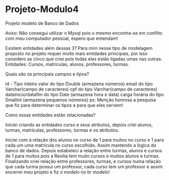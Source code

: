 # Projeto-Modulo4
Projeto modelo de Banco de Dados

Aviso: Não consegui utilizar o Mysql pois o mesmo encontra-se em conflito com meu computador pessoal, espero que entendam!

Existem entidades além dessas 3?
Para mim nesse tipo de modelagem proposto no projeto requer muito mais entidades principais, por isso considero as cinco que criei pois todas elas estão ligadas umas nas outras. Entidades: Cursos, matrículas, alunos, professores, turmas.


Quais são os principais campos e tipos?

id -  Tipo inteiro
valor do tipo Double (armazena números)
email do tipo Varchar(campo de caracteres)
cpf do tipo Varchar(campo de caracteres)
datainicio/datafim do tipo Date (armazena hora e data)
carga horária do tipo Smallint (armazena pequenos números)
ps: Menção honrosa a pesquisa que fiz para determinar os tipos e para que eles servem!

Como essas entidades estão relacionadas?

Iniciei criando as entidades curso e seus atributos, depois criei alunos, turmas, matrículas, professores, turmas e os atributos.

Iniciei com a relação dos alunos no curso de 1 para muitos no curso e 1 para cada um uma  matrícula no curso escolhido. Assim mantendo a lógica do banco de dados. Depois estabeleci a relação entre turmas, alunos e cursos de 1 para muitos pois a Resilia tem muito cursos e muitos alunos e turmas. Finalizando criei relação entre professores, turmas, e cursos numa relação que cada turma possui um professor, cada curso tem um professor e assim encerrei meu projeto e fiz o modelo no br modelo!
